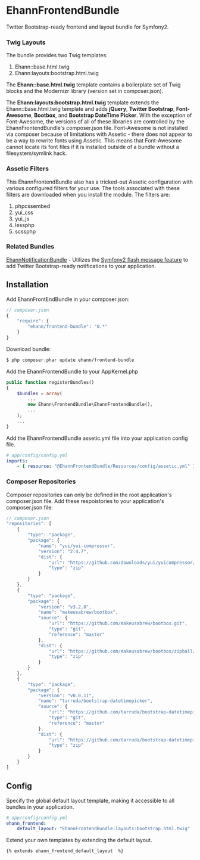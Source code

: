 # EhannFrontendBundle

Twitter Bootstrap-ready frontend and layout bundle for Symfony2.

### Twig Layouts

The bundle provides two Twig templates:

1. Ehann::base.html.twig
2. Ehann:layouts:bootstrap.html.twig

The __Ehann::base.html.twig__ template contains a boilerplate set of Twig blocks and the Modernizr library (version set in composer.json).

The __Ehann:layouts:bootstrap.html.twig__ template extends the Ehann::base.html.twig template and adds __jQuery__, __Twitter Bootstrap__, __Font-Awesome__, __Bootbox__, and __Bootstrap DateTime Picker__. With the exception of Font-Awesome, the versions of all of these libraries are controlled by the EhannFrontendBundle's composer.json file. Font-Awesome is not installed via composer because of limitations with Assetic - there does not appear to be a way to rewrite fonts using Assetic. This means that Font-Awesome cannot locate its font files if it is installed outside of a bundle without a filesystem/symlink hack.

### Assetic Filters
This EhannFrontendBundle also has a tricked-out Assetic configuration with various configured filters for your use. The tools associated with these filters are downloaded when you install the module. The filters are:

1. phpcssembed
2. yui_css
3. yui_js
4. lessphp
5. scssphp

### Related Bundles

<a href="https://github.com/ethanhann/EhannNotificationBundle">EhannNotificationBundle</a> - Utilizes the <a href="http://symfony.com/doc/current/components/http_foundation/sessions.html#flash-messages">Symfony2 flash message feature</a> to add Twitter Bootstrap-ready notifications to your application.

## Installation

Add EhannFrontEndBundle in your composer.json:

```js
// composer.json
{
    "require": {
        "ehann/frontend-bundle": "0.*"
    }
}
```

Download bundle:

``` bash
$ php composer.phar update ehann/frontend-bundle
```

Add the EhannFrontendBundle to your AppKernel.php

```php
public function registerBundles()
{
    $bundles = array(
        ...
        new Ehann\FrontendBundle\EhannFrontendBundle(),
        ...
    );
    ...
}
```

Add the EhannFrontendBundle assetic.yml file into your application config file.

```yaml
# app/config/config.yml
imports:
    - { resource: "@EhannFrontendBundle/Resources/config/assetic.yml" }
```

### Composer Repositories

Composer repositories can only be defined in the root application's composer.json file.
Add these respoistories to your application's composer.json file:

```js
// composer.json
"repositories": [
    {
        "type": "package",
        "package": {
            "name": "yui/yui-compressor",
            "version": "2.4.7",
            "dist": {
                "url": "https://github.com/downloads/yui/yuicompressor/yuicompressor-2.4.7.zip",
                "type": "zip"
            }
        }
    },
    {
        "type": "package",
        "package": {
            "version": "v3.2.0",
            "name": "makeusabrew/bootbox",
            "source": {
                "url": "https://github.com/makeusabrew/bootbox.git",
                "type": "git",
                "reference": "master"
            },
            "dist": {
                "url": "https://github.com/makeusabrew/bootbox/zipball/v3.2.0",
                "type": "zip"
            }
        }
    },
    {
        "type": "package",
        "package": {
            "version": "v0.0.11",
            "name": "tarruda/bootstrap-datetimepicker",
            "source": {
                "url": "https://github.com/tarruda/bootstrap-datetimepicker.git",
                "type": "git",
                "reference": "master"
            },
            "dist": {
                "url": "https://github.com/tarruda/bootstrap-datetimepicker/zipball/v0.0.11",
                "type": "zip"
            }
        }
    }
]
```

## Config

Specify the global default layout template, making it accessible to all bundles in your application.

```yaml
# app/config/config.yml
ehann_frontend:
    default_layout: "EhannFrontendBundle:layouts:bootstrap.html.twig"
```

Extend your own templates by extending the default layout.

```twig
{% extends ehann_frontend_default_layout  %}
```
